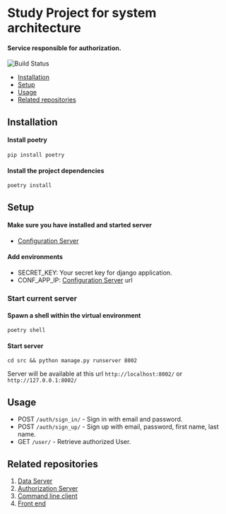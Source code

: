 # Study Project for system architecture 
#### Service responsible for authorization.
![Build Status](https://img.shields.io/github/workflow/status/unbrokenguy/sys-arch-auth-app/lint?label=linters)
* [Installation](#installation)
* [Setup](#setup)
* [Usage](#usage)
* [Related repositories](#related-repositories)
## Installation

#### Install poetry
```shell
pip install poetry
```

#### Install the project dependencies
```shell
poetry install 
```

## Setup

#### Make sure you have installed and started server
* [Configuration Server](https://github.com/unbrokenguy/sys-arch-conf-app)
#### Add environments
* SECRET_KEY: Your secret key for django application.
* CONF_APP_IP: [Configuration Server](https://github.com/unbrokenguy/sys-arch-conf-app) url
### Start current server
#### Spawn a shell within the virtual environment
```shell
poetry shell
```

#### Start server
```shell
cd src && python manage.py runserver 8002
```
Server will be available at this url  `http://localhost:8002/` or `http://127.0.0.1:8002/`
## Usage
* POST `/auth/sign_in/` - Sign in with email and password.
* POST `/auth/sign_up/` - Sign up with email, password, first name, last name.
* GET `/user/` - Retrieve authorized User. 
## Related repositories
1. [Data Server](https://github.com/unbrokenguy/sys-arch-server)
2. [Authorization Server](https://github.com/unbrokenguy/sys-arch-auth-app)
3. [Command line client](https://github.com/unbrokenguy/sys-arch-client)
4. [Front end](https://github.com/niyazm524/arch_client_web)